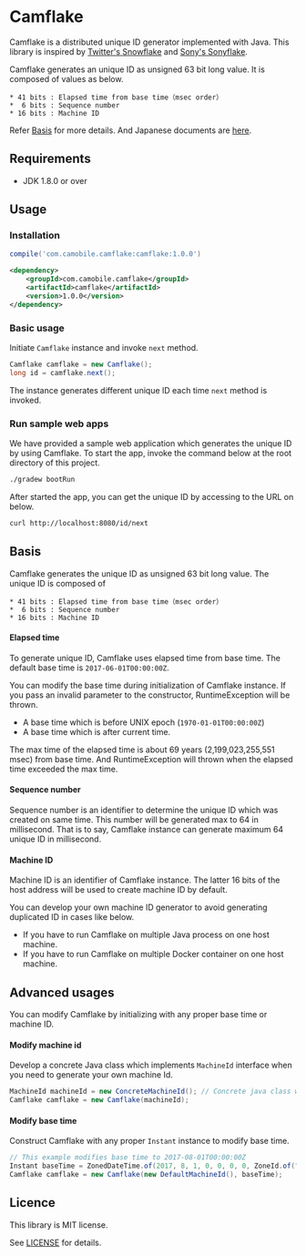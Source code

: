 Camflake
===

Camflake is a distributed unique ID generator implemented with Java.
This library is inspired by [Twitter's Snowflake](https://github.com/twitter/snowflake) and [Sony's Sonyflake](https://github.com/sony/sonyflake).

Camflake generates an unique ID as unsigned 63 bit long value.
It is composed of values as below.
```
* 41 bits : Elapsed time from base time（msec order）
*  6 bits : Sequence number
* 16 bits : Machine ID
```

Refer [Basis](#basis) for more details.
And Japanese documents are [here](README_ja.md).


## Requirements

* JDK 1.8.0 or over


## Usage
### Installation

```gradle
compile('com.camobile.camflake:camflake:1.0.0')
```

```xml
<dependency>
    <groupId>com.camobile.camflake</groupId>
    <artifactId>camflake</artifactId>
    <version>1.0.0</version>
</dependency>
```

### Basic usage

Initiate `Camflake` instance and invoke `next` method.

```java
Camflake camflake = new Camflake();
long id = camflake.next();
```

The instance generates different unique ID each time `next` method is invoked.


### Run sample web apps

We have provided a sample web application which generates the unique ID by using Camflake.
To start the app, invoke the command below at the root directory of this project. 

```bash
./gradew bootRun
```

After started the app, you can get the unique ID by accessing to the URL on below.

```bash
curl http://localhost:8080/id/next
```


## Basis

Camflake generates the unique ID as unsigned 63 bit long value. The unique ID is composed of

```
* 41 bits : Elapsed time from base time（msec order）
*  6 bits : Sequence number
* 16 bits : Machine ID
```

#### Elapsed time
To generate unique ID, Camflake uses elapsed time from base time.
The default base time is `2017-06-01T00:00:00Z`.

You can modify the base time during initialization of Camflake instance.
If you pass an invalid parameter to the constructor, RuntimeException will be thrown.

* A base time which is before UNIX epoch (`1970-01-01T00:00:00Z`)
* A base time which is after current time.

The max time of the elapsed time is about 69 years (2,199,023,255,551 msec) from base time.
And RuntimeException will thrown when the elapsed time exceeded the max time.


#### Sequence number
Sequence number is an identifier to determine the unique ID which was created on same time.
This number will be generated max to 64 in millisecond.
That is to say, Camflake instance can generate maximum 64 unique ID in millisecond.


#### Machine ID
Machine ID is an identifier of Camflake instance.
The latter 16 bits of the host address will be used to create machine ID by default.

You can develop your own machine ID generator to avoid generating duplicated ID in cases like below.

* If you have to run Camflake on multiple Java process on one host machine.
* If you have to run Camflake on multiple Docker container on one host machine.


## Advanced usages

You can modify Camflake by initializing with any proper base time or machine ID.

#### Modify machine id

Develop a concrete Java class which implements `MachineId` interface when you need to generate your own machine Id.

```java
MachineId machineId = new ConcreteMachineId(); // Concrete java class which implements MachineId interface.
Camflake camflake = new Camflake(machineId);
```

#### Modify base time

Construct Camflake with any proper `Instant` instance to modify base time.

```java
// This example modifies base time to 2017-08-01T00:00:00Z
Instant baseTime = ZonedDateTime.of(2017, 8, 1, 0, 0, 0, 0, ZoneId.of("UTC")).toInstant());
Camflake camflake = new Camflake(new DefaultMachineId(), baseTime);
```

## Licence

This library is MIT license.

See [LICENSE](LICENSE.txt) for details.
